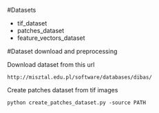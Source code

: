 #Datasets 

- tif_dataset
- patches_dataset
- feature_vectors_dataset

#Dataset download and preprocessing

Download dataset from this url
```
http://misztal.edu.pl/software/databases/dibas/
```
Create patches dataset from tif images
````
python create_patches_dataset.py -source PATH 
````
